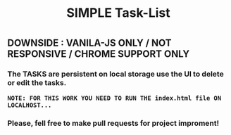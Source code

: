 <div align="center"><h1>SIMPLE Task-List<h1></div>

<div>
  <h2><strong>DOWNSIDE :  VANILA-JS ONLY / NOT RESPONSIVE / CHROME SUPPORT ONLY</strong></h2>
  <h3>
    The TASKS are persistent on local storage use the UI to delete or edit the tasks.
    
    NOTE: FOR THIS WORK YOU NEED TO RUN THE index.html file ON LOCALHOST...
  <h3>
  Please, fell free to make pull requests for project improment!
<div>
    


